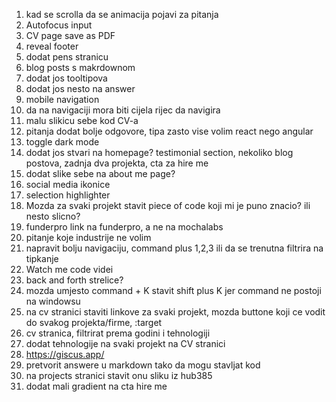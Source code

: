 1. kad se scrolla da se animacija pojavi za pitanja
2. Autofocus input
3. CV page save as PDF
4. reveal footer
5. dodat pens stranicu
6. blog posts s makrdownom
7. dodat jos tooltipova
8. dodat jos nesto na answer
9. mobile navigation
10. da na navigaciji mora biti cijela rijec da navigira
11. malu slikicu sebe kod CV-a
12. pitanja dodat bolje odgovore, tipa zasto vise volim react nego angular
13. toggle dark mode
14. dodat jos stvari na homepage? testimonial section, nekoliko blog postova, zadnja dva projekta, cta za hire me
15. dodat slike sebe na about me page?
16. social media ikonice
17. selection highlighter
18. Mozda za svaki projekt stavit piece of code koji mi je puno znacio? ili nesto slicno?
19. funderpro link na funderpro, a ne na mochalabs
20. pitanje koje industrije ne volim
21. napravit bolju navigaciju, command plus 1,2,3 ili da se trenutna filtrira na tipkanje
22. Watch me code videi
23. back and forth strelice?
24. mozda umjesto command + K stavit shift plus K jer command ne postoji na windowsu
25. na cv stranici staviti linkove za svaki projekt, mozda buttone koji ce vodit do svakog projekta/firme, :target
26. cv stranica, filtrirat prema godini i tehnologiji
27. dodat tehnologije na svaki projekt na CV stranici
28. https://giscus.app/
29. pretvorit answere u markdown tako da mogu stavljat kod
30. na projects stranici stavit onu sliku iz hub385
31. dodat mali gradient na cta hire me
